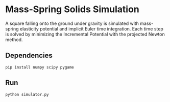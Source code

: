 # Mass-Spring Solids Simulation

A square falling onto the ground under gravity is simulated with mass-spring elasticity potential and implicit Euler time integration.
Each time step is solved by minimizing the Incremental Potential with the projected Newton method.

## Dependencies
```
pip install numpy scipy pygame
```

## Run
```
python simulator.py
```